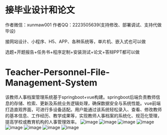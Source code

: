 # 接毕业设计和论文
作者微信：xunmaw001  作者QQ：2223505639(支持修改、部署调试、支持代做毕设)

接网站设计、小程序、H5、APP、各种系统等，单片机、嵌入式也可以做

选题+开题报告+任务书+程序定制+安装测试+论文+答辩PPT都可以做
# Teacher-Personnel-File-Management-System
该教师人事档案管理系统基于springboot+vue构建。springboot后端负责教师信息的存储、检索、更新及系统业务逻辑处理，确保数据安全与系统性能。vue前端打造直观界面，可进行多设备适配。用户能通过该系统轻松录入、查看、修改教师的基本信息、工作经历、教学成果等，实现教师人事档案的系统化、规范化管理，提高学校或教育机构的人事管理效率。
![image](https://github.com/user-attachments/assets/56c51afc-9603-4308-b307-f2defbc1db0b)
![image](https://github.com/user-attachments/assets/07ff41ac-ce8e-4d08-a045-4445ec772ea0)
![image](https://github.com/user-attachments/assets/eee23172-8b1e-4683-88c1-a36b2f552d61)
![image](https://github.com/user-attachments/assets/fb5fdc58-48b1-4173-8a59-1c63f3e4a585)
![image](https://github.com/user-attachments/assets/b911b471-11de-4b00-977e-6c765ed6be54)
![image](https://github.com/user-attachments/assets/db65bf2d-4ddb-4a01-bab4-09180c92e712)
![image](https://github.com/user-attachments/assets/0a133005-198d-458c-a1eb-34fce8499f20)
![image](https://github.com/user-attachments/assets/c1c13817-3249-425f-b6d8-3888cdb019b8)
